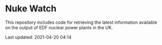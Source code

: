 # Nuke Watch

This repository includes code for retrieving the latest information available on the output of EDF nuclear power plants in the UK.

Last updated: 2021-04-20 04:14